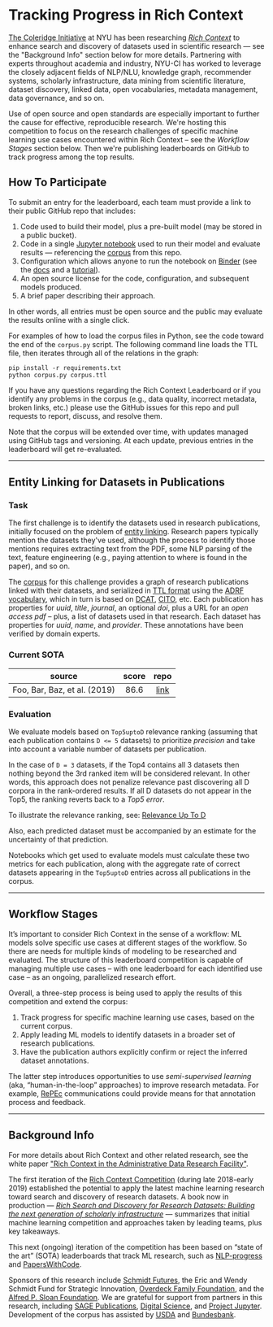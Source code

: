 # Tracking Progress in Rich Context

[The Coleridge Initiative](https://coleridgeinitiative.org/richcontext) 
at NYU has been researching [*Rich Context*](https://coleridgeinitiative.org/richcontext) 
to enhance search and discovery of datasets used in scientific
research — see the "Background Info" section below for more details.
Partnering with experts throughout academia and industry, NYU-CI has
worked to leverage the closely adjacent fields of NLP/NLU, knowledge
graph, recommender systems, scholarly infrastructure, data mining from
scientific literature, dataset discovery, linked data, open
vocabularies, metadata management, data governance, and so on.

Use of open source and open standards are especially important to
further the cause for effective, reproducible research.  We're hosting
this competition to focus on the research challenges of specific
machine learning use cases encountered within Rich Context – see the
_Workflow Stages_ section below. Then we're publishing leaderboards on
GitHub to track progress among the top results.


## How To Participate

To submit an entry for the leaderboard, each team must provide a link
to their public GitHub repo that includes:

  1. Code used to build their model, plus a pre-built model (may be stored in a public bucket).
  1. Code in a single [Jupyter notebook](https://jupyter.org/) used to run their model and evaluate results — referencing the [corpus](corpus.ttl) from this repo.
  1. Configuration which allows anyone to run the notebook on [Binder](https://mybinder.org/) (see the [docs](https://mybinder.readthedocs.io/en/latest/introduction.html#preparing-a-repository-for-binder) and a [tutorial](http://ivory.idyll.org/blog/2017-four-steps-five-minutes-binder.html)).
  1. An open source license for the code, configuration, and subsequent models produced.
  1. A brief paper describing their approach.

In other words, all entries must be open source and the public may
evaluate the results online with a single click.

For examples of how to load the corpus files in Python, see the code
toward the end of the `corpus.py` script.
The following command line loads the TTL file, then iterates through
all of the relations in the graph:

```
pip install -r requirements.txt
python corpus.py corpus.ttl
```

If you have any questions regarding the Rich Context Leaderboard or if
you identify any problems in the corpus (e.g., data quality, incorrect
metadata, broken links, etc.) please use the GitHub issues for this
repo and pull requests to report, discuss, and resolve them.

Note that the corpus will be extended over time, with updates managed
using GitHub tags and versioning. 
At each update, previous entries in the leaderboard will get
re-evaluated.


---
## Entity Linking for Datasets in Publications

### Task

The first challenge is to identify the datasets used in research
publications, initially focused on the problem of 
[entity linking](https://nlpprogress.com/english/entity_linking.html).
Research papers typically mention the datasets they've used, although
the process to identify those mentions requires extracting text from
the PDF, some NLP parsing of the text, feature engineering (e.g.,
paying attention to where is found in the paper), and so on.

The [corpus](corpus.ttl) for this challenge provides a graph of
research publications linked with their datasets, and serialized in
[TTL format](https://www.w3.org/TR/turtle/) using the 
[ADRF vocabulary](https://github.com/Coleridge-Initiative/adrf-onto/wiki/Vocabulary),
which in turn is based on
[DCAT](https://www.w3.org/TR/vocab-dcat/),
[CITO](https://sparontologies.github.io/cito/current/cito.html), etc.
Each publication has properties for *uuid*, *title*, *journal*, an
optional *doi*, plus a URL for an *open access pdf* – plus, a list of
datasets used in that research.  Each dataset has properties for
*uuid*, *name*, and *provider*.  These annotations have been verified
by domain experts.


### Current SOTA

|  source | score | repo |
| ------------- | :-----:| :----: |
| Foo, Bar, Baz, et al. (2019) | 86.6 | [link]( https://github.com/HaritzPuerto/RCC/) |


### Evaluation

We evaluate models based on `Top5uptoD` relevance ranking (assuming
that each publication contains `D <= 5` datasets) to prioritize
_precision_ and take into account a variable number of datasets per
publication.

In the case of `D = 3` datasets, if the Top4 contains all 3 datasets
then nothing beyond the 3rd ranked item will be considered relevant.
In other words, this approach does not penalize relevance past
discovering all D corpora in the rank-ordered results.
If all D datasets do not appear in the Top5, the ranking reverts back
to a _Top5 error_.

To illustrate the relevance ranking, see:
[Relevance Up To D](https://github.com/Coleridge-Initiative/rclc/blob/master/docs/uptod.png)

Also, each predicted dataset must be accompanied by an estimate for the
uncertainty of that prediction.

Notebooks which get used to evaluate models must calculate these two
metrics for each publication, along with the aggregate rate of correct
datasets appearing in the `Top5uptoD` entries across all publications
in the corpus.


---
## Workflow Stages

It’s important to consider Rich Context in the sense of a workflow: ML
models solve specific use cases at different stages of the workflow.
So there are needs for multiple kinds of modeling to be researched and
evaluated.
The structure of this leaderboard competition is capable of managing
multiple use cases – with one leaderboard for each identified use case
– as an ongoing, parallelized research effort.

Overall, a three-step process is being used to apply the results of
this competition and extend the corpus:

  1. Track progress for specific machine learning use cases, based on the current corpus.
  2. Apply leading ML models to identify datasets in a broader set of research publications.
  3. Have the publication authors explicitly confirm or reject the inferred dataset annotations.

The latter step introduces opportunities to use _semi-supervised learning_
(aka, “human-in-the-loop” approaches) to improve research metadata.
For example, [RePEc](http://repec.org/) communications could provide
means for that annotation process and feedback.

---
## Background Info

For more details about Rich Context and other related research, see
the white paper 
["Rich Context in the Administrative Data Research Facility"](https://coleridgeinitiative.org/assets/docs/ADRF%20White%20Paper_%20Rich%20Context.pdf).

The first iteration of the 
[Rich Context Competition](https://coleridgeinitiative.org/richcontextcompetition)
(during late 2018-early 2019) established the potential to apply the
latest machine learning research toward search and discovery of
research datasets.
A book now in production — 
[*Rich Search and Discovery for Research Datasets: Building the next generation of scholarly infrastructure*](https://tinyurl.com/richcontextbook) 
— summarizes that initial machine learning competition and approaches
taken by leading teams, plus key takeaways.

This next (ongoing) iteration of the competition has been based on
“state of the art” (SOTA) leaderboards that track ML research, such as
[NLP-progress](https://nlpprogress.com/) and
[PapersWithCode](https://paperswithcode.com/sota).

Sponsors of this research include 
[Schmidt Futures](https://schmidtfutures.com/), 
the Eric and Wendy Schmidt Fund for Strategic Innovation, 
[Overdeck Family Foundation](https://overdeck.org/), 
and the 
[Alfred P. Sloan Foundation](https://sloan.org/).
We are grateful for support from partners in this research, including
[SAGE Publications](https://sagepub.com/), 
[Digital Science](https://www.digital-science.com/),
and 
[Project Jupyter](https://jupyter.org/).
Development of the corpus has assisted by
[USDA](https://www.usda.gov/)
and
[Bundesbank](https://www.bundesbank.de/en).
